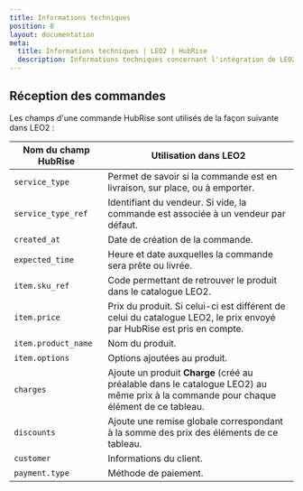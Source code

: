 ```yaml
---
title: Informations techniques
position: 8
layout: documentation
meta:
  title: Informations techniques | LEO2 | HubRise
  description: Informations techniques concernant l'intégration de LEO2 à HubRise. Connectez vos applications à HubRise avec facilité et synchronisez vos données.
---
```


## Réception des commandes

Les champs d'une commande HubRise sont utilisés de la façon suivante dans LEO2 :

| Nom du champ HubRise | Utilisation dans LEO2                                                                                                                 |
| -------------------- | ------------------------------------------------------------------------------------------------------------------------------------- |
| `service_type`       | Permet de savoir si la commande est en livraison, sur place, ou à emporter.                                                           |
| `service_type_ref`   | Identifiant du vendeur. Si vide, la commande est associée à un vendeur par défaut.                                                    |
| `created_at`         | Date de création de la commande.                                                                                                      |
| `expected_time`      | Heure et date auxquelles la commande sera prête ou livrée.                                                                            |
| `item.sku_ref`       | Code permettant de retrouver le produit dans le catalogue LEO2.                                                                       |
| `item.price`         | Prix du produit. Si celui-ci est différent de celui du catalogue LEO2, le prix envoyé par HubRise est pris en compte.                 |
| `item.product_name`  | Nom du produit.                                                                                                                       |
| `item.options`       | Options ajoutées au produit.                                                                                                          |
| `charges`            | Ajoute un produit **Charge** (créé au préalable dans le catalogue LEO2) au même prix à la commande pour chaque élément de ce tableau. |
| `discounts`          | Ajoute une remise globale correspondant à la somme des prix des éléments de ce tableau.                                               |
| `customer`           | Informations du client.                                                                                                               |
| `payment.type`       | Méthode de paiement.                                                                                                                  |

